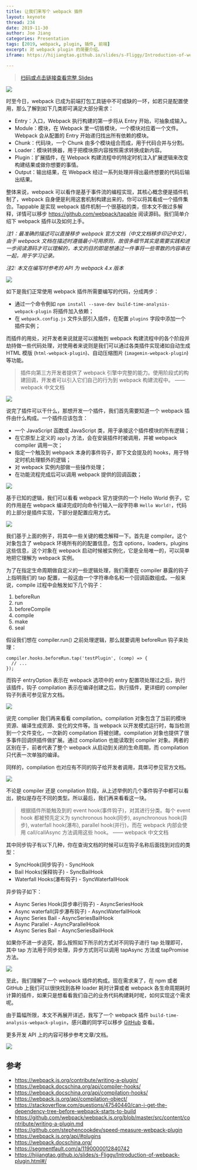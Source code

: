 ```yaml
---
title: 让我们来写个 webpack 插件
layout: keynote
thread: 234
date: 2019-11-30
author: Joe Jiang
categories: Presentation
tags: [2019, webpack, plugin, 插件, 前端]
excerpt: 对 webpack plugin 的简要介绍。
iframe: https://hijiangtao.github.io/slides/s-Fliggy/Introduction-of-webpack-plugin.html#/

---
```


> [扫码或点击链接查看完整 Slides](https://hijiangtao.github.io/slides/s-Fliggy/Introduction-of-webpack-plugin.html#/)

[![](/assets/in-post/2019-11-29-Introduction-of-webpack-plugin-qrcode.png)](https://hijiangtao.github.io/slides/s-Fliggy/Introduction-of-webpack-plugin.html#/)

时至今日，webpack 已成为前端打包工具链中不可或缺的一环，如若只是配置使用，那么了解到如下几类即可满足大部分需求：

* Entry：入口，Webpack 执行构建的第一步将从 Entry 开始，可抽象成输入。
* Module：模块，在 Webpack 里一切皆模块，一个模块对应着一个文件。Webpack 会从配置的 Entry 开始递归找出所有依赖的模块。
* Chunk：代码块，一个 Chunk 由多个模块组合而成，用于代码合并与分割。
* Loader：模块转换器，用于把模块原内容按照需求转换成新内容。
* Plugin：扩展插件，在 Webpack 构建流程中的特定时机注入扩展逻辑来改变构建结果或做你想要的事情。
* Output：输出结果，在 Webpack 经过一系列处理并得出最终想要的代码后输出结果。

整体来说，webpack 可以看作是基于事件流的编程实现，其核心概念便是插件机制了，webpack 自身便是利用这套机制构建出来的，你可以将其看成一个插件集合。Tappable 是实现 webpack 插件机制一个很基础的类，但本文不做过多解释，详情可以移步 <https://github.com/webpack/tapable> 阅读源码。我们简单介绍下 webpack 插件以及如何上手。

*注1：最准确的描述可以直接移步 webpack 官方文档（中文文档移步印记中文），由于 webpack 文档在描述时遵循最小可用原则，故很多细节其实是需要实践和进一步阅读源码才可以理解的，本文的目的即是想通过一件事将一些零散的内容串在一起，用于学习记录。*

*注2: 本文在编写时参考的 API 为 webpack 4.x 版本*

![](/assets/in-post/2019-11-29-Introduction-of-webpack-plugin-1.png)

如下是我们正常使用 webpack 插件所需要编写的代码，分成两步：

* 通过一个命令例如 `npm install --save-dev build-time-analysis-webpack-plugin` 将插件加入依赖；
* 在 `webpack.config.js` 文件头部引入插件，在配置 `plugins` 字段中添加一个插件实例；

而插件的用处，对开发者来说就是可以接触到 webpack 构建流程中的各个阶段并劫持做一些代码处理，对使用者来说则是我们可以通过各类插件实现诸如自动生成 HTML 模版 (`html-webpack-plugin`)、自动压缩图片 (`imagemin-webpack-plugin`) 等功能。

> 插件向第三方开发者提供了 webpack 引擎中完整的能力。使用阶段式的构建回调，开发者可以引入它们自己的行为到 webpack 构建流程中。 —— webpack 中文文档

![](/assets/in-post/2019-11-29-Introduction-of-webpack-plugin-2.png)

说完了插件可以干什么，那想开发一个插件，我们首先需要知道一个 webpack 插件由什么构成。一个插件应该包含：

* 一个 JavaScript 函数或 JavaScript 类，用于承接这个插件模块的所有逻辑；
* 在它原型上定义的 `apply` 方法，会在安装插件时被调用，并被 webpack compiler 调用一次；
* 指定一个触及到 webpack 本身的事件钩子，即下文会提及的 hooks，用于特定时机处理额外的逻辑；
* 对 webpack 实例内部做一些操作处理；
* 在功能流程完成后可以调用 webpack 提供的回调函数；

![](/assets/in-post/2019-11-29-Introduction-of-webpack-plugin-3.png)

基于已知的逻辑，我们可以看看 webpack 官方提供的一个 Hello World 例子，它的作用是在 webpack 编译完成时向命令行输入一段字符串 `Hello World!`，代码的上部分是插件实现，下部分是配置应用方式。

![](/assets/in-post/2019-11-29-Introduction-of-webpack-plugin-4.png)

我们基于上面的例子，将其中一些关键的概念解释一下。首先是 compiler。这个对象包含了 webpack 环境所有的的配置信息，包含 options，loaders，plugins 这些信息，这个对象在 webpack 启动时候被实例化，它是全局唯一的，可以简单地把它理解为 webpack 实例。

为了在指定生命周期做自定义的一些逻辑处理，我们需要在 compiler 暴露的钩子上指明我们的 tap 配置，一般这由一个字符串命名和一个回调函数组成。一般来说，compile 过程中会触发如下几个钩子：

1. beforeRun
2. run
3. beforeCompile
4. compile
5. make
6. seal

假设我们想在 compiler.run() 之前处理逻辑，那么就要调用 beforeRun 钩子来处理： 

```
compiler.hooks.beforeRun.tap('testPlugin', (comp) => {
  // ...
});
```

而钩子 entryOption 表示在 webpack 选项中的 entry 配置项处理过之后，执行该插件，钩子 compilation 表示在编译创建之后，执行插件，更详细的 compiler 钩子列表可参见官方文档。

![](/assets/in-post/2019-11-29-Introduction-of-webpack-plugin-5.png)

说完 complier 我们再来看看 compilation。compilation 对象包含了当前的模块资源、编译生成资源、变化的文件等。当 webpack 以开发模式运行时，每当检测到一个文件变化，一次新的 compilation 将被创建。compilation 对象也提供了很多事件回调供插件做扩展。通过 compilation 也能读取到 compiler 对象。两者的区别在于，前者代表了整个 webpack 从启动到关闭的生命周期，而 compilation 只代表一次单独的编译。

同样的，compilation 也对应有不同的钩子给开发者调用，具体可参见官方文档。

![](/assets/in-post/2019-11-29-Introduction-of-webpack-plugin-6.png)

不论是 compiler 还是 compilation 阶段，从上述举例的几个事件钩子中都可以看出，貌似是存在不同的类型。所以最后，我们再来看看这一块。

> 根据插件所能触及到的 event hook(事件钩子)，对其进行分类。每个 event hook 都被预先定义为 synchronous hook(同步), asynchronous hook(异步), waterfall hook(瀑布), parallel hook(并行)，而在 webpack 内部会使用 call/callAsync 方法调用这些 hook。 —— webpack 中文文档

其中同步钩子有以下几种，你在查询文档的时候可以在钩子名称后面找到对应的类型：

* SyncHook(同步钩子) - SyncHook
* Bail Hooks(保释钩子) - SyncBailHook
* Waterfall Hooks(瀑布钩子) - SyncWaterfallHook

异步钩子如下：

* Async Series Hook(异步串行钩子) - AsyncSeriesHook
* Async waterfall(异步瀑布钩子) - AsyncWaterfallHook
* Async Series Bail - AsyncSeriesBailHook
* Async Parallel - AsyncParallelHook
* Async Series Bail - AsyncSeriesBailHook

如果你不进一步追究，那么按照如下所示的方式对不同钩子进行 tap 处理即可，其中 tap 方法用于同步处理，异步方式则可以调用 tapAsync 方法或 tapPromise 方法。

![](/assets/in-post/2019-11-29-Introduction-of-webpack-plugin-7.png)

至此，我们理解了一个 webpack 插件的构成。现在需求来了，在 npm 或者 GitHub 上我们可以很快找到各种 loader 耗时计算或者 webpack 各生命周期耗时计算的插件，如果只是想看看我们自己的业务代码构建耗时呢，如何实现这个需求呢。

由于篇幅所限，本文不再展开详述，我写了一个 webpack 插件 `build-time-analysis-webpack-plugin`，感兴趣的同学可以移步 [GitHub](https://github.com/hijiangtao/build-time-analysis-webpack-plugin) 查看。

更多开发 API 上的内容可移步参考文章/文档。

![](/assets/in-post/2019-11-29-Introduction-of-webpack-plugin-8.png)

## 参考

* <https://webpack.js.org/contribute/writing-a-plugin/>
* <https://webpack.docschina.org/api/compiler-hooks/>
* <https://webpack.docschina.org/api/compilation-hooks/>
* <https://webpack.js.org/api/compilation-object/>
* <https://stackoverflow.com/questions/47540440/can-i-get-the-dependency-tree-before-webpack-starts-to-build>
* <https://github.com/webpack/webpack.js.org/blob/master/src/content/contribute/writing-a-plugin.md>
* <https://github.com/stephencookdev/speed-measure-webpack-plugin>
* <https://webpack.js.org/api/#plugins>
* <https://webpack.docschina.org/>
* <https://segmentfault.com/a/1190000012840742>
* <https://hijiangtao.github.io/slides/s-Fliggy/Introduction-of-webpack-plugin.html#/>